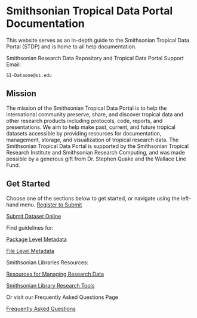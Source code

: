 # **Smithsonian Tropical Data Portal Documentation**

This website serves as an in-depth guide to the Smithsonian Tropical Data Portal (STDP) and is home to all help documentation. 

Smithsonian Research Data Repository and Tropical Data Portal Support Email: 

`SI-Dataone@si.edu`

## **Mission** 
The mission of the Smithsonian Tropical Data Portal is to help the international community preserve, share, and discover tropical data and other research products including protocols, code, reports, and presentations. We aim to help make past, current, and future tropical datasets accessible by providing resources for documentation, management, storage, and visualization of tropical research data. The Smithsonian Tropical Data Portal is supported by the Smithsonian Tropical Research Institute and Smithsonian Research Computing, and was made possible by a generous gift from Dr. Stephen Quake and the Wallace Line Fund.

## **Get Started**

Choose one of the sections below to get started, or navigate using the left-hand menu.
<a href="./register_to_submit/" class="button" target="_blank" rel="noopener noreferrer">Register to Submit</a>

<a href="./submit_online/" class="button" target="_blank" rel="noopener noreferrer">Submit Dataset Online</a>

Find guidelines for:

<a href="./package_level_meta_reqs/" class="button" target="_blank" rel="noopener noreferrer">Package Level Metadata</a>

<a href="./file_level_metadata/" class="button" target="_blank" rel="noopener noreferrer">File Level Metadata</a>

Smithsonian Libraries Resources:

<a href="https://library.si.edu/research/manage-research-data" class="button" target="_blank" rel="noopener noreferrer">Resources for Managing Research Data</a>

<a href="https://library.si.edu/research" class="button" target="_blank" rel="noopener noreferrer">Smithsonian Library Research Tools</a>


Or visit our Frequently Asked Questions Page 

<a href="./faq/" class="button" target= "_blank" rel="nooperner noreferrer">Frequently Asked Questions</a>

<br><br>
<br><br>
<br><br>
<br><br>
<br><br>
<br><br>
<br><br>
